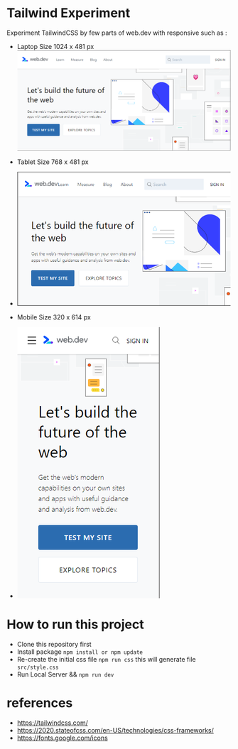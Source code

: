 # Tailwind Experiment
Experiment TailwindCSS by few parts of web.dev with responsive such as :
 
 * Laptop Size 1024 x 481 px
 ![Screenshot](https://github.com/mahendraputra21/tailwind-web-dev/blob/main/images/Laptop(1024x481px).png) 

 * Tablet Size 768 x 481 px
 * ![Screenshot](https://github.com/mahendraputra21/tailwind-web-dev/blob/main/images/Tablet(768x481px).png) 

 * Mobile Size 320 x 614 px
 * ![Screenshot](https://github.com/mahendraputra21/tailwind-web-dev/blob/main/images/Mobile(320x614px).png) 



# How to run this project
* Clone this repository first
* Install package ```npm install or npm update```
* Re-create the initial css file 
   ```npm run css```
  this will generate file `src/style.css`
* Run Local Server && 
  ```npm run dev```
  
# references 
* https://tailwindcss.com/
* https://2020.stateofcss.com/en-US/technologies/css-frameworks/
* https://fonts.google.com/icons
